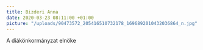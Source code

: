 ```yaml
---
title: Bizderi Anna
date: 2020-03-23 08:11:00 +01:00
picture: "/uploads/90473572_205416510732178_1696892010432036864_n.jpg"
---
```


A diákönkormányzat elnöke